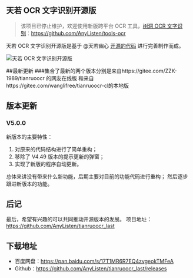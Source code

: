 ## 天若 OCR 文字识别开源版
> 该项目已停止维护，欢迎使用新版跨平台 OCR 工具，[树洞 OCR 文字识别](https://github.com/AnyListen/tools-ocr)：https://github.com/AnyListen/tools-ocr

天若 OCR 文字识别开源版是基于 @天若幽心  [开源的代码](https://github.com/tianruoyouxin/tianruoocr_last) 进行完善制作而成。

![天若 OCR 文字识别开源版](http://img.luooqi.com/FqgLxwq7qu7_OLBr5HYO_bi7Rpbw)

##最新更新
###集合了最新的两个版本分别是来自https://gitee.com/ZZK-1989/tianruoocr 的网友在线版
和来自https://gitee.com/wanglifree/tianruoocr-cl的本地版

## 版本更新
### V5.0.0
新版本的主要特性：
1. 对原来的代码结构进行了简单重构；
2. 移除了 V4.49 版本的提示更新的弹窗；
3. 实现了新版的程序自动更新。

总体来讲没有带来什么新功能，后期主要对目前的功能代码进行重构；
然后逐步跟进新版本的功能。

## 后记
最后，希望有兴趣的可以共同推动开源版本的发展。
项目地址：https://github.com/AnyListen/tianruoocr_last

## 下载地址
- 百度网盘：https://pan.baidu.com/s/17T1MR6R7EQ4zvgeokTMFeA
- Github：https://github.com/AnyListen/tianruoocr_last/releases
